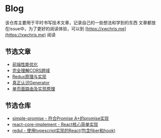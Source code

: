 # Blog
该仓库主要用于平时书写技术文章，记录自己的一些想法和学到的东西
文章都放在Issue中，为了更好的阅读体验，可以到 [https://xwchris.me](https://xwchris.me) 阅读

## 节选文章
- [前端性能优化](https://github.com/xwchris/blog/issues/72)
- [完全理解CORS跨域](https://github.com/xwchris/blog/issues/30)
- [Redux原理与实现](https://github.com/xwchris/blog/issues/67)
- [真正认识Generator](https://github.com/xwchris/blog/issues/85)
- [单页面路由及实现原理](https://github.com/xwchris/blog/issues/52)

## 节选仓库
- [simple-promise - 符合Promise A+的promise实现](https://github.com/xwchris/simple-promise)
- [react-core-implement - React核心简单实现](https://github.com/xwchris/react-core-implement)
- [redul - 使用typescript实现的React(包含fiber和hook)](https://github.com/xwchris/redul)
